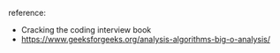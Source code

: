 reference: 
- Cracking the coding interview book
- https://www.geeksforgeeks.org/analysis-algorithms-big-o-analysis/
